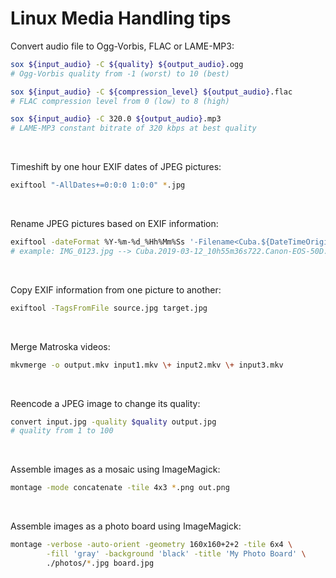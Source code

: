# Linux Media Handling tips

Convert audio file to Ogg-Vorbis, FLAC or LAME-MP3:
```sh
sox ${input_audio} -C ${quality} ${output_audio}.ogg
# Ogg-Vorbis quality from -1 (worst) to 10 (best)

sox ${input_audio} -C ${compression_level} ${output_audio}.flac
# FLAC compression level from 0 (low) to 8 (high)

sox ${input_audio} -C 320.0 ${output_audio}.mp3
# LAME-MP3 constant bitrate of 320 kbps at best quality
```

&nbsp;

Timeshift by one hour EXIF dates of JPEG pictures:
```sh
exiftool "-AllDates+=0:0:0 1:0:0" *.jpg
```

&nbsp;

Rename JPEG pictures based on EXIF information:
```sh
exiftool -dateFormat %Y-%m-%d_%Hh%Mm%Ss '-Filename<Cuba.${DateTimeOriginal}_${SubSecTimeOriginal;$_.=0 x(3-length)}.${Model;tr/ /-/}.%e' *.jpg
# example: IMG_0123.jpg --> Cuba.2019-03-12_10h55m36s722.Canon-EOS-50D.jpg
```

&nbsp;

Copy EXIF information from one picture to another:
```sh
exiftool -TagsFromFile source.jpg target.jpg
```

&nbsp;

Merge Matroska videos:
```sh
mkvmerge -o output.mkv input1.mkv \+ input2.mkv \+ input3.mkv
```

&nbsp;

Reencode a JPEG image to change its quality:
```sh
convert input.jpg -quality $quality output.jpg 
# quality from 1 to 100
```

&nbsp;

Assemble images as a mosaic using ImageMagick:
```sh
montage -mode concatenate -tile 4x3 *.png out.png
```

&nbsp;

Assemble images as a photo board using ImageMagick:
```sh
montage -verbose -auto-orient -geometry 160x160+2+2 -tile 6x4 \
        -fill 'gray' -background 'black' -title 'My Photo Board' \
        ./photos/*.jpg board.jpg
```

